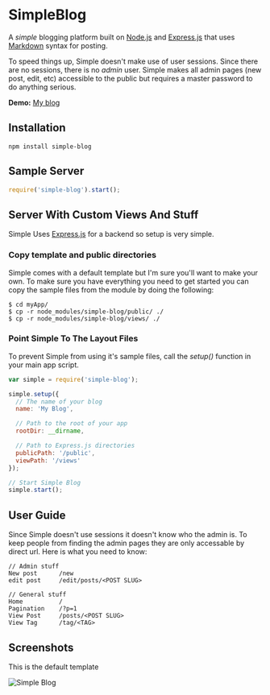 SimpleBlog
==========

A *simple* blogging platform built on [Node.js](http://nodejs.org/)
and [Express.js](http://expressjs.com/) that uses
[Markdown](http://daringfireball.net/projects/markdown/syntax) syntax
for posting.

To speed things up, Simple doesn't make use of user sessions. 
Since there are no sessions, there is no *admin* user. Simple makes
all admin pages (new post, edit, etc) accessible to the public but
requires a master password to do anything serious.

**Demo:** [My blog](http://schier.co)

## Installation
``` shell
npm install simple-blog
```
## Sample Server

``` js
require('simple-blog').start();
```

## Server With Custom Views And Stuff

Simple Uses [Express.js](http://expressjs.com/) for a backend so
setup is very simple.

### Copy template and public directories
Simple comes with a default template but I'm sure you'll want to
make your own. To make sure you have everything you need to get
started you can copy the sample files from the module by doing
the following:

```
$ cd myApp/
$ cp -r node_modules/simple-blog/public/ ./
$ cp -r node_modules/simple-blog/views/ ./
```

### Point Simple To The Layout Files

To prevent Simple from using it's sample files, call the *setup()*
function in your main app script.

``` js
var simple = require('simple-blog');

simple.setup({
  // The name of your blog
  name: 'My Blog',

  // Path to the root of your app
  rootDir: __dirname,

  // Path to Express.js directories
  publicPath: '/public',
  viewPath: '/views'
});

// Start Simple Blog
simple.start();
```

## User Guide

Since Simple doesn't use sessions it doesn't know who the admin is. To
keep people from finding the admin pages they are only accessable by
direct url. Here is what you need to know:

```
// Admin stuff
New post      /new
edit post     /edit/posts/<POST SLUG>

// General stuff
Home          /
Pagination    /?p=1
View Post     /posts/<POST SLUG>
View Tag      /tag/<TAG>
```

## Screenshots

This is the default template

![Simple Blog](http://i.imgur.com/2MpgWnD.png)
